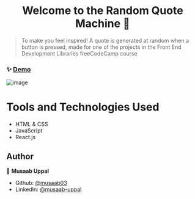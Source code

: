 <h1 align="center">Welcome to the Random Quote Machine 👋</h1>

> To make you feel inspired! A quote is generated at random when a button is pressed, made for one of the projects in the Front End Development Libraries freeCodeCamp course

### ✨ [Demo](https://codepen.io/musaab03/pen/LYgzmyO)

![image](https://user-images.githubusercontent.com/103457332/235788403-60800a69-9407-4d77-8cac-efeae48bd06f.png)

# Tools and Technologies Used
- HTML & CSS
- JavaScript
- React.js

## Author

👤 **Musaab Uppal**

* Github: [@musaab03](https://github.com/musaab03)
* LinkedIn: [@musaab-uppal](https://linkedin.com/in/musaab-uppal)
